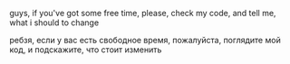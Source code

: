 guys, if you've got some free time, please, check my code, and tell me, what i should to change

ребзя, если у вас есть свободное время, пожалуйста, поглядите мой код, и подскажите, что стоит изменить
